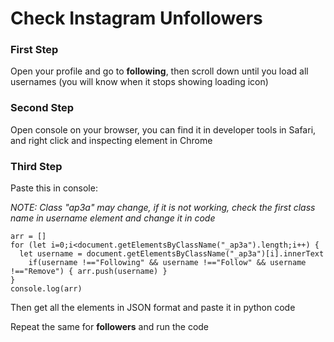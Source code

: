 # Check Instagram Unfollowers

### First Step
Open your profile and go to **following**, then scroll down until you load all usernames (you will know when it stops showing loading icon)

### Second Step
Open console on your browser, you can find it in developer tools in Safari, and right click and inspecting element in Chrome

### Third Step

Paste this in console: 

_NOTE: Class "ap3a" may change, if it is not working, check the first class name in username element and change it in code_

```
arr = []
for (let i=0;i<document.getElementsByClassName("_ap3a").length;i++) {
  let username = document.getElementsByClassName("_ap3a")[i].innerText
    if(username !=="Following" && username !=="Follow" && username !=="Remove") { arr.push(username) }
}
console.log(arr)
```

Then get all the elements in JSON format and paste it in python code

Repeat the same for **followers** and run the code
